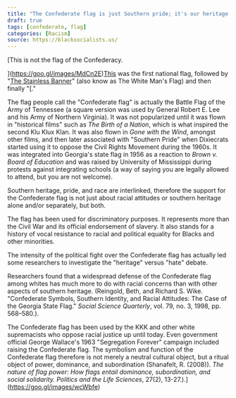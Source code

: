 ```yaml
---
title: "The Confederate flag is just Southern pride; it's our heritage. We're not racist."
draft: true
tags: [confederate, flag]
categories: [Racism]
source: https://blacksocialists.us/
---
```


[This is not the flag of the Confederacy.  
  
](https://goo.gl/images/MdCn2E)[This](https://goo.gl/images/CV9y7Z) was the first national flag, followed by "[The Stainless Banner](https://goo.gl/images/61iQN9)" (also know as The White Man's Flag) and then finally "[."  
  
The flag people call the "Confederate flag" is actually the Battle Flag of the Army of Tennessee (a square version was used by General Robert E. Lee and his Army of Northern Virginia). It was not popularized until it was flown in "historical films" such as _The Birth of a Nation_, which is what inspired the second Klu Klux Klan. It was also flown in _Gone with the Wind_, amongst other films, and then later associated with "Southern Pride" when Dixiecrats started using it to oppose the Civil Rights Movement during the 1960s. It was integrated into Georgia's state flag in 1956 as a reaction to _Brown v. Board of Education_ and was raised by University of Mississippi during protests against integrating schools (a way of saying you are legally allowed to attend, but you are not welcome).  
  
Southern heritage, pride, and race are interlinked, therefore the support for the Confederate flag is not just about racial attitudes or southern heritage alone and/or separately, but both.  
  
The flag has been used for discriminatory purposes. It represents more than the Civil War and its official endorsement of slavery. It also stands for a history of vocal resistance to racial and political equality for Blacks and other minorities.  
  
The intensity of the political fight over the Confederate flag has actually led some researchers to investigate the "heritage" versus "hate" debate.  
  
Researchers found that a widespread defense of the Confederate flag among whites has much more to do with racial concerns than with other aspects of southern heritage. (Reingold, Beth, and Richard S. Wike. "Confederate Symbols, Southern Identity, and Racial Attitudes: The Case of the Georgia State Flag." _Social Science Quarterly_, vol. 79, no. 3, 1998, pp. 568–580.).  
  
The Confederate flag has been used by the KKK and other white supremacists who oppose racial justice up until today. Even government official George Wallace's 1963 "Segregation Forever" campaign included raising the Confederate flag. The symbolism and function of the Confederate flag therefore is not merely a neutral cultural object, but a ritual object of power, dominance, and subordination (Shanafelt, R. (2008)). _The nature of flag power: How flags entail dominance, subordination, and social solidarity. Politics and the Life Sciences_, 27(2), 13-27.).](https://goo.gl/images/wcWbfe)

